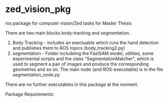 # zed_vision_pkg
ros package for computer vision/Zed tasks for Master Thesis

There are two main blocks body-tracking and segmentation.
1) Body Tracking - includes an exectuable which runs the hand detection and publishes them to ROS topics (body_tracking2.py)
2) segmentation - Folder includeing the FastSAM model, utilities, some experimental scripts and the class "SegmentationMatcher", which is used
   to segment a pair of images and produce the corresponding geometries and so on. The main node (and ROS-executable) is in the file segmentation_node.py

There are no further executables in this package at the moment.

Package Requirements:

